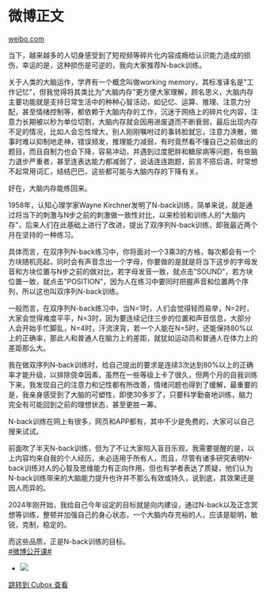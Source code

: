 微博正文
====

[weibo.com](https://weibo.com/5992829552/NCpOg4e5N)

当下，越来越多的人切身感受到了短视频等碎片化内容成瘾给认识能力造成的损伤，幸运的是，这种损伤是可逆的，我向大家推荐N-back训练。

关于人类的大脑运作，学界有一个概念叫做working memory，其标准译名是"工作记忆"，但我觉得将其类比为"大脑内存"更方便大家理解，顾名思义，大脑内存主要功能就是支持日常生活中的种种心智活动，如记忆、运算、推理、注意力分配，甚至情绪控制等，都依赖于大脑内存的工作，沉迷于网络上的碎片化内容，注意力长期被以秒为单位切割，大脑内存就会因用进废退而不断衰弱，最后出现内存不足的情况，比如人会忘性增大，别人刚刚嘱咐过的事转脸就忘，注意力涣散，做事时难以抑制地走神，错误频发，推理能力减弱，有时竟然看不懂自己之前做出的题目，而且自制力也会下降，容易冲动，并遇到过度肥胖和糖尿病等问题，有些脑力退步严重者，甚至连表达能力都减弱了，说话连连跑题，前言不搭后语，时常想不起常用词汇，结结巴巴，这些都可能与大脑内存的下降有关。

好在，大脑内存能练回来。

1958年，认知心理学家Wayne Kirchner发明了N-back训练，简单来说，就是通过将当下的刺激与N步之前的刺激做一致性对比，以来检验和训练人的"大脑内存"，后来人们在此基础上进行了改进，提出了双序列N-back训练，即我最近两个月在坚持的一种练习。

具体而言，在双序列N-back练习中，你将面对一个3乘3的方格，每次都会有一个方块随机亮起，同时会有声音念出一个字母，你要做的是就是将当下这步的字母发音和方块位置与N步之前的做对比，若字母发音一致，就点击"SOUND"，若方块位置一致，就点击"POSITION"，因为人在练习中要同时把握声音和位置两个序列，所以这也叫双序列N-back训练。

一般而言，在双序列N-back练习中，当N=1时，人们会觉得轻而易举，N=2时，大家会觉得难度平平，N=3时，因为要连续记住三步的位置和声音信息，大部分人会开始手忙脚乱，N=4时，汗流浃背，若一个人能在N=5时，还能保持80%以上的正确率，那此人和普通人在脑力上的差距，就犹如运动员和普通人在体力上的差距那么大。

我在做双序列N-back训练时，给自己提出的要求是连续3次达到80%以上的正确率才能升级，以排除侥幸因素，虽然在一些等级上卡了很久，但两个月的自我训练下来，我发现自己的注意力和记性都有所改善，情绪问题也得到了缓解，最重要的是，我亲身感受到了大脑的可塑性，即使30多岁了，只要科学勤奋地训练，脑力完全有可能回到之前的理想状态，甚至更胜一筹。

N-back训练在网上有很多，网页和APP都有，其中不少是免费的，大家可以自己搜来试试。

前面吹了半天N-back训练，但为了不让大家陷入盲目乐观，我需要提醒的是，以上内容均来自我的个人经历，未必适用于所有人，而且，尽管有诸多研究表明N-back训练对人的心智及思维能力有正向作用，但也有学者表达了质疑，他们认为N-back训练带来的大脑能力提升也许并不那么有效或持久，说到底，其效果还是因人而异的。

2024年刚开始，我给自己今年设定的目标就是向内建设，通过N-back以及正念冥想等训练，整顿并加强自己的身心状态，一个大脑内存充裕的人，应该是聪明，敏锐，克制，稳定的。

而这些品质，正是N-back训练的目标。   
[#微博公开课#](https://m.weibo.cn/search?containerid=231522type%3D1%26t%3D10%26q%3D%23%E5%BE%AE%E5%8D%9A%E5%85%AC%E5%BC%80%E8%AF%BE%23&luicode=20000061&lfid=4991556801007487)

* ![](https://cubox.pro/c/filters:no_upscale()?imageUrl=https%3A%2F%2Fwx2.sinaimg.cn%2Forj360%2F006xziJaly1hlxtcc4hl0j30v91rfjsw.jpg&valid=true)

[跳转到 Cubox 查看](https://cubox.pro/my/card?id=7170735767956754067)
